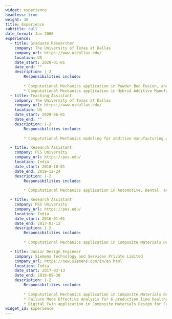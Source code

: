 ```yaml
---
widget: experience
headless: true
weight: 30
title: Experience
subtitle: null
date_format: Jan 2006
experience:
  - title: Graduate Researcher
    company: The University of Texas at Dallas
    company_url: https://www.utdallas.edu/
    location: US
    date_start: 2020-01-01
    date_end: ""
    description: |-2
        Responsibilities include:
        
        * Computational Mechanics application in Powder Bed Fusion, and Direct Energy Deposition.
        * Computational Mechanics application in Hybrid Additive Manufacturing Process involving Direct Energy Deposition and Ultrasonic Nanocrystal Surface Modification Technique.
  - title: Teaching Assistant
    company: The University of Texas at Dallas
    company_url: https://www.utdallas.edu/
    location: US
    date_start: 2020-06-01
    date_end: ""
    description: |-2
        Responsibilities include:
        
        * Computational Mechanics modeling for additive manufacturing using Ansys.

  - title: Research Assistant
    company: PES University
    company_url: https://pes.edu/
    location: India
    date_start: 2018-10-01
    date_end: 2019-12-24
    description: |-2
        Responsibilities include:
        
        * Computational Mechanics application in Automotive, Dental, and Rotordynamics.

  - title: Research Assistant
    company: PES University
    company_url: https://pes.edu/
    location: India
    date_start: 2016-01-01
    date_end: 2017-03-12
    description: |-2
        Responsibilities include:
        
        * Computational Mechanics application in Composite Materials Design, and Aerospace.

  - title: Junior Design Engineer
    company: Siemens Technology and Services Private Limited
    company_url: https://new.siemens.com/in/en.html
    location: India
    date_start: 2017-03-13 
    date_end: 2018-09-30
    description: |-2
        Responsibilities include:
        
        * Computational Mechanics application in Composite Materials Design for Fatigue.
        * Failure Mode Effective Analysis for 6 production line healthcare equipment for CrO2.
        * Digital Twin application in Composite Materials Design for Fatigue.
widget_id: Experience
---
```

